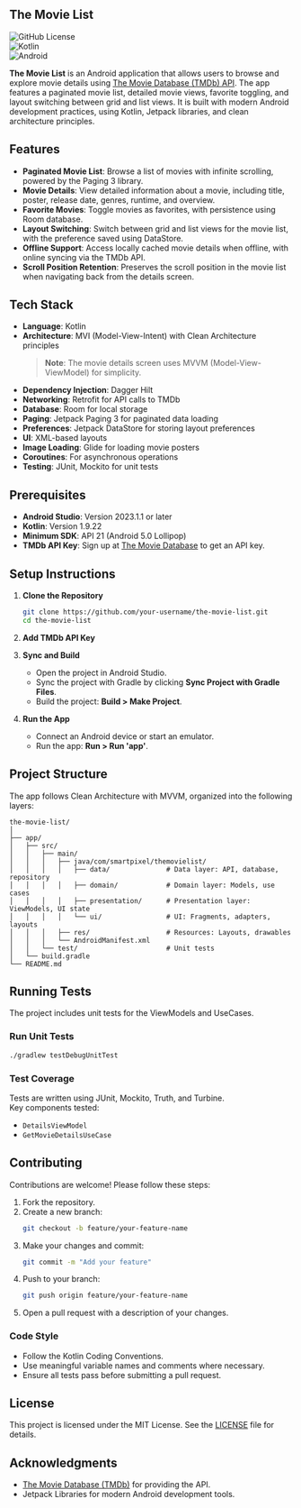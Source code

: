 ## The Movie List

![GitHub License](https://img.shields.io/badge/license-MIT-blue.svg)  
![Kotlin](https://img.shields.io/badge/Kotlin-1.9.22-blue.svg)  
![Android](https://img.shields.io/badge/Android-14.0+-green.svg)

**The Movie List** is an Android application that allows users to browse and explore movie details using [The Movie Database (TMDb) API](https://www.themoviedb.org/). The app features a paginated movie list, detailed movie views, favorite toggling, and layout switching between grid and list views. It is built with modern Android development practices, using Kotlin, Jetpack libraries, and clean architecture principles.

## Features

- **Paginated Movie List**: Browse a list of movies with infinite scrolling, powered by the Paging 3 library.
- **Movie Details**: View detailed information about a movie, including title, poster, release date, genres, runtime, and overview.
- **Favorite Movies**: Toggle movies as favorites, with persistence using Room database.
- **Layout Switching**: Switch between grid and list views for the movie list, with the preference saved using DataStore.
- **Offline Support**: Access locally cached movie details when offline, with online syncing via the TMDb API.
- **Scroll Position Retention**: Preserves the scroll position in the movie list when navigating back from the details screen.

## Tech Stack

- **Language**: Kotlin
- **Architecture**: MVI (Model-View-Intent) with Clean Architecture principles  
  > **Note**: The movie details screen uses MVVM (Model-View-ViewModel) for simplicity.
- **Dependency Injection**: Dagger Hilt
- **Networking**: Retrofit for API calls to TMDb
- **Database**: Room for local storage
- **Paging**: Jetpack Paging 3 for paginated data loading
- **Preferences**: Jetpack DataStore for storing layout preferences
- **UI**: XML-based layouts
- **Image Loading**: Glide for loading movie posters
- **Coroutines**: For asynchronous operations
- **Testing**: JUnit, Mockito for unit tests

## Prerequisites

- **Android Studio**: Version 2023.1.1 or later
- **Kotlin**: Version 1.9.22
- **Minimum SDK**: API 21 (Android 5.0 Lollipop)
- **TMDb API Key**: Sign up at [The Movie Database](https://www.themoviedb.org/) to get an API key.

## Setup Instructions

1. **Clone the Repository**  
   ```bash
   git clone https://github.com/your-username/the-movie-list.git
   cd the-movie-list
   ```

2. **Add TMDb API Key**  

3. **Sync and Build**  
   - Open the project in Android Studio.  
   - Sync the project with Gradle by clicking **Sync Project with Gradle Files**.  
   - Build the project: **Build > Make Project**.

4. **Run the App**  
   - Connect an Android device or start an emulator.  
   - Run the app: **Run > Run 'app'**.

## Project Structure

The app follows Clean Architecture with MVVM, organized into the following layers:

```
the-movie-list/
│
├── app/
│   ├── src/
│   │   ├── main/
│   │   │   ├── java/com/smartpixel/themovielist/
│   │   │   │   ├── data/              # Data layer: API, database, repository
│   │   │   │   ├── domain/            # Domain layer: Models, use cases
│   │   │   │   ├── presentation/      # Presentation layer: ViewModels, UI state
│   │   │   │   └── ui/                # UI: Fragments, adapters, layouts
│   │   │   ├── res/                   # Resources: Layouts, drawables
│   │   │   └── AndroidManifest.xml
│   │   └── test/                      # Unit tests
│   └── build.gradle
└── README.md
```

## Running Tests

The project includes unit tests for the ViewModels and UseCases.

### Run Unit Tests

```bash
./gradlew testDebugUnitTest
```

### Test Coverage

Tests are written using JUnit, Mockito, Truth, and Turbine.  
Key components tested:
- `DetailsViewModel`
- `GetMovieDetailsUseCase`

## Contributing

Contributions are welcome! Please follow these steps:

1. Fork the repository.  
2. Create a new branch:  
   ```bash
   git checkout -b feature/your-feature-name
   ```
3. Make your changes and commit:  
   ```bash
   git commit -m "Add your feature"
   ```
4. Push to your branch:  
   ```bash
   git push origin feature/your-feature-name
   ```
5. Open a pull request with a description of your changes.

### Code Style

- Follow the Kotlin Coding Conventions.  
- Use meaningful variable names and comments where necessary.  
- Ensure all tests pass before submitting a pull request.

## License

This project is licensed under the MIT License. See the [LICENSE](LICENSE) file for details.

## Acknowledgments

- [The Movie Database (TMDb)](https://www.themoviedb.org/) for providing the API.  
- Jetpack Libraries for modern Android development tools.  
